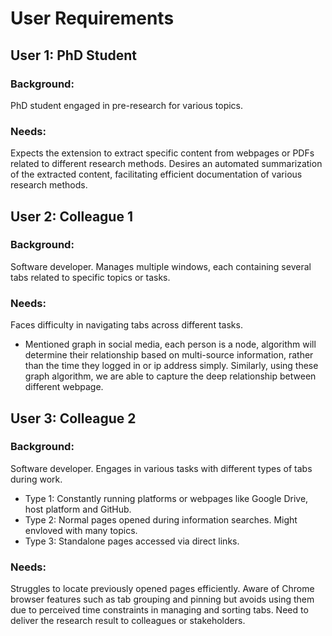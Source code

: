 # User Requirements

## User 1: PhD Student

### Background:

PhD student engaged in pre-research for various topics.
### Needs:

Expects the extension to extract specific content from webpages or PDFs related to different research methods.
Desires an automated summarization of the extracted content, facilitating efficient documentation of various research methods.

## User 2: Colleague 1

### Background:

Software developer. Manages multiple windows, each containing several tabs related to specific topics or tasks.
### Needs:

Faces difficulty in navigating tabs across different tasks.

- Mentioned graph in social media, each person is a node, algorithm will determine their relationship based on multi-source information, rather than the time they logged in or ip address simply. Similarly, using these graph algorithm, we are able to capture the deep relationship between different webpage. 

## User 3: Colleague 2

### Background:

Software developer. Engages in various tasks with different types of tabs during work.
- Type 1: Constantly running platforms or webpages like Google Drive, host platform and GitHub.
- Type 2: Normal pages opened during information searches. Might envloved with many topics.
- Type 3: Standalone pages accessed via direct links.
### Needs:

Struggles to locate previously opened pages efficiently.
Aware of Chrome browser features such as tab grouping and pinning but avoids using them due to perceived time constraints in managing and sorting tabs.
Need to deliver the research result to colleagues or stakeholders.